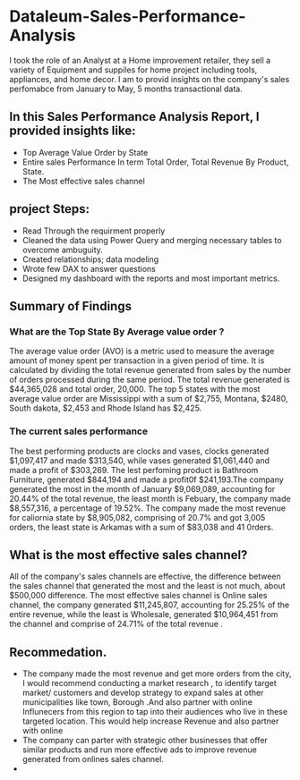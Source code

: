 # Dataleum-Sales-Performance-Analysis
I took the role of an Analyst at a Home improvement retailer, they sell a variety of Equipment and suppiles for home project including tools, appliances, and home decor. I am to provid insights on the company's sales perfomabce from January to May, 5 months transactional data.

## In this Sales Performance Analysis Report, I provided insights like:
* Top Average Value Order by State 
* Entire sales Performance In term Total Order, Total Revenue By Product, State.
* The Most effective sales channel

## project Steps:
* Read Through the requirment properly
* Cleaned the data using Power Query and merging necessary tables to overcome ambuguity.
* Created relationships; data modeling
* Wrote few DAX to answer questions
* Designed my dashboard with the reports and most important metrics.





## Summary of Findings
### What are the Top State By Average value order ?

The average value order (AVO) is a metric used to measure the average amount of money spent per transaction in a given period of time. It is calculated by dividing the total revenue generated from sales by the number of orders processed during the same period.
The total revenue generated is $44,365,028 and total order, 20,000. The top 5 states with the most average value order are Mississippi with a sum of $2,755, Montana, $2480, South dakota, $2,453 and Rhode Island has $2,425.

### The current sales performance
The best performing products are clocks and vases, clocks generated $1,097,417 and made $313,540, while vases generated $1,061,440 and made a profit of $303,269. The lest perfoming product is Bathroom Furniture, generated $844,194 and made a profit0f $241,193.The company generated the most in the month of January $9,069,089, accounting for 20.44% of the total revenue, the least month is Febuary, the company made $8,557,316, a percentage of 19.52%. 
The company made the most revenue for caliornia state by $8,905,082, comprising of 20.7% and got 3,005 orders, the least state is Arkamas with a sum of $83,038 and 41 0rders.

## What is the most effective sales channel?
All of the company's sales channels are effective, the difference between the sales channel that generated the most and the least is not much, about $500,000 difference. The most effective sales channel is Online sales channel, the company generated $11,245,807, accounting for 25.25% of the entire revenue, while the least is Wholesale, generated $10,964,451 from the channel and comprise of 24.71% of the total revenue .

## Recommedation.
* The company made the most revenue and get more orders from the city, I would recommend conducting a market research , to identify target market/ customers and develop strategy to expand sales at other municipalities like town, Borough .And also partner with online Influnecers from this region to tap into their audiences who live in these targeted location. This would help increase Revenue and also partner with online 
* The company can parter with strategic other businesses that offer similar products and run more effective ads to improve revenue generated from onlines sales channel.
* 



